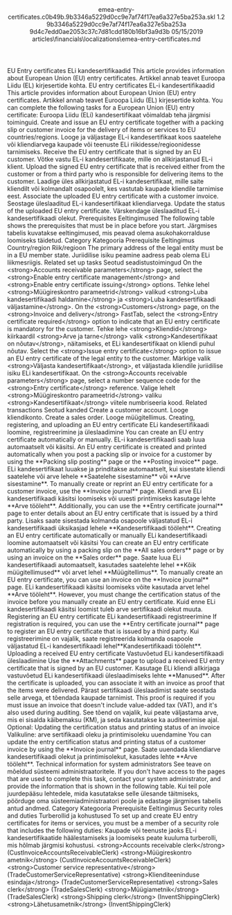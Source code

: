 <?xml version="1.0" encoding="UTF-8"?>
<xliff xmlns:logoport="urn:logoport:xliffeditor:xliff-extras:1.0" xmlns:xsi="http://www.w3.org/2001/XMLSchema-instance" xmlns="urn:oasis:names:tc:xliff:document:1.2" xmlns:xliffext="urn:microsoft:content:schema:xliffextensions" version="1.2" xsi:schemaLocation="urn:oasis:names:tc:xliff:document:1.2 xliff-core-1.2-transitional.xsd">
  <file datatype="xml" source-language="en-US" original="emea-entry-certificates.md" target-language="et-EE">
    <header>
      <tool tool-company="Microsoft" tool-version="1.0-7889195" tool-name="mdxliff" tool-id="mdxliff"/>
      <xliffext:skl_file_name>emea-entry-certificates.c0b49b.9b3346a5229d0cc9e7af74f17ea6a327e5ba253a.skl</xliffext:skl_file_name>
      <xliffext:version>1.2</xliffext:version>
      <xliffext:ms.openlocfilehash>9b3346a5229d0cc9e7af74f17ea6a327e5ba253a</xliffext:ms.openlocfilehash>
      <xliffext:ms.sourcegitcommit>9d4c7edd0ae2053c37c7d81cdd180b16bf3a9d3b</xliffext:ms.sourcegitcommit>
      <xliffext:ms.lasthandoff>05/15/2019</xliffext:ms.lasthandoff>
      <xliffext:ms.openlocfilepath>articles\financials\localizations\emea-entry-certificates.md</xliffext:ms.openlocfilepath>
    </header>
    <body>
      <group extype="content" id="content">
        <trans-unit xml:space="preserve" translate="yes" id="101" restype="x-metadata">
          <source>EU Entry certificates</source>
        <target logoport:matchpercent="101" state="translated" state-qualifier="leveraged-tm">ELi kandesertifikaadid</target></trans-unit>
        <trans-unit xml:space="preserve" translate="yes" id="102" restype="x-metadata">
          <source>This article provides information about European Union (EU) entry certificates.</source>
        <target logoport:matchpercent="101" state="translated" state-qualifier="leveraged-tm">Artikkel annab teavet Euroopa Liidu (EL) kirjesertide kohta.</target></trans-unit>
        <trans-unit xml:space="preserve" translate="yes" id="103">
          <source>EU entry certificates</source>
        <target logoport:matchpercent="101" state="translated" state-qualifier="leveraged-tm">EL-i kandesertifikaadid</target></trans-unit>
        <trans-unit xml:space="preserve" translate="yes" id="104">
          <source>This article provides information about European Union (EU) entry certificates.</source>
        <target logoport:matchpercent="101" state="translated" state-qualifier="leveraged-tm">Artikkel annab teavet Euroopa Liidu (EL) kirjesertide kohta.</target></trans-unit>
        <trans-unit xml:space="preserve" translate="yes" id="105">
          <source>You can complete the following tasks for a European Union (EU) entry certificate:</source>
        <target logoport:matchpercent="101" state="translated" state-qualifier="leveraged-tm">Euroopa Liidu (ELi) kandesertifikaat võimaldab teha järgmisi toiminguid.</target></trans-unit>
        <trans-unit xml:space="preserve" translate="yes" id="106">
          <source>Create and issue an EU entry certificate together with a packing slip or customer invoice for the delivery of items or services to EU countries/regions.</source>
        <target logoport:matchpercent="101" state="translated" state-qualifier="leveraged-tm">Looge ja väljastage EL-i kandesertifikaat koos saatelehe või kliendiarvega kaupade või teenuste ELi riikidesse/regioonidesse tarnimiseks.</target></trans-unit>
        <trans-unit xml:space="preserve" translate="yes" id="107">
          <source>Receive the EU entry certificate that is signed by an EU customer.</source>
        <target logoport:matchpercent="101" state="translated" state-qualifier="leveraged-tm">Võtke vastu EL-i kandesertifikaate, mille on allkirjastanud EL-i klient.</target></trans-unit>
        <trans-unit xml:space="preserve" translate="yes" id="108">
          <source>Upload the signed EU entry certificate that is received either from the customer or from a third party who is responsible for delivering items to the customer.</source>
        <target logoport:matchpercent="101" state="translated" state-qualifier="leveraged-tm">Laadige üles allkirjastatud EL-i kandesertifikaat, mille saite kliendilt või kolmandalt osapoolelt, kes vastutab kaupade kliendile tarnimise eest.</target></trans-unit>
        <trans-unit xml:space="preserve" translate="yes" id="109">
          <source>Associate the uploaded EU entry certificate with a customer invoice.</source>
        <target logoport:matchpercent="101" state="translated" state-qualifier="leveraged-tm">Seostage üleslaaditud EL-i kandesertifikaat kliendiarvega.</target></trans-unit>
        <trans-unit xml:space="preserve" translate="yes" id="110">
          <source>Update the status of the uploaded EU entry certificate.</source>
        <target logoport:matchpercent="101" state="translated" state-qualifier="leveraged-tm">Värskendage üleslaaditud EL-i kandesertifikaadi olekut.</target></trans-unit>
        <trans-unit xml:space="preserve" translate="yes" id="111">
          <source>Prerequisites</source>
        <target logoport:matchpercent="101" state="translated" state-qualifier="leveraged-tm">Eeltingimused </target></trans-unit>
        <trans-unit xml:space="preserve" translate="yes" id="112">
          <source>The following table shows the prerequisites that must be in place before you start.</source>
        <target logoport:matchpercent="101" state="translated" state-qualifier="leveraged-tm">Järgmises tabelis kuvatakse eeltingimused, mis peavad olema asukohakorralduse loomiseks täidetud.</target></trans-unit>
        <trans-unit xml:space="preserve" translate="yes" id="113">
          <source>Category</source>
        <target logoport:matchpercent="101" state="translated" state-qualifier="leveraged-tm">Kategooria</target></trans-unit>
        <trans-unit xml:space="preserve" translate="yes" id="114">
          <source>Prerequisite</source>
        <target logoport:matchpercent="101" state="translated" state-qualifier="leveraged-tm">Eeltingimus</target></trans-unit>
        <trans-unit xml:space="preserve" translate="yes" id="115">
          <source>Country/region</source>
        <target logoport:matchpercent="101" state="translated" state-qualifier="leveraged-tm">Riik/regioon</target></trans-unit>
        <trans-unit xml:space="preserve" translate="yes" id="116">
          <source>The primary address of the legal entity must be in a EU member state.</source>
        <target logoport:matchpercent="101" state="translated" state-qualifier="leveraged-tm">Juriidilise isiku peamine aadress peab olema ELi liikmesriigis.</target></trans-unit>
        <trans-unit xml:space="preserve" translate="yes" id="117">
          <source>Related set up tasks</source>
        <target logoport:matchpercent="101" state="translated" state-qualifier="leveraged-tm">Seotud seadistustoimingud</target></trans-unit>
        <trans-unit xml:space="preserve" translate="yes" id="118">
          <source>On the <bpt id="p1">&lt;strong&gt;</bpt>Accounts receivable parameters<ept id="p1">&lt;/strong&gt;</ept> page, select the <bpt id="p2">&lt;strong&gt;</bpt>Enable entry certificate management<ept id="p2">&lt;/strong&gt;</ept> and <bpt id="p3">&lt;strong&gt;</bpt>Enable entry certificate issuing<ept id="p3">&lt;/strong&gt;</ept> options.</source>
        <target logoport:matchpercent="101" state="translated" state-qualifier="leveraged-tm">Tehke lehel <bpt id="p1">&lt;strong&gt;</bpt>Müügireskontro parameetrid<ept id="p1">&lt;/strong&gt;</ept> valikud <bpt id="p2">&lt;strong&gt;</bpt>Luba kandesertifikaadi haldamine<ept id="p2">&lt;/strong&gt;</ept> ja <bpt id="p3">&lt;strong&gt;</bpt>Luba kandesertifikaadi väljastamine<ept id="p3">&lt;/strong&gt;</ept>.</target></trans-unit>
        <trans-unit xml:space="preserve" translate="yes" id="119">
          <source>On the <bpt id="p1">&lt;strong&gt;</bpt>Customers<ept id="p1">&lt;/strong&gt;</ept> page, on the <bpt id="p2">&lt;strong&gt;</bpt>Invoice and delivery<ept id="p2">&lt;/strong&gt;</ept> FastTab, select the <bpt id="p3">&lt;strong&gt;</bpt>Entry certificate required<ept id="p3">&lt;/strong&gt;</ept> option to indicate that an EU entry certificate is mandatory for the customer.</source>
        <target logoport:matchpercent="101" state="translated" state-qualifier="leveraged-tm">Tehke lehe <bpt id="p1">&lt;strong&gt;</bpt>Kliendid<ept id="p1">&lt;/strong&gt;</ept> kiirkaardil <bpt id="p2">&lt;strong&gt;</bpt>Arve ja tarne<ept id="p2">&lt;/strong&gt;</ept> valik <bpt id="p3">&lt;strong&gt;</bpt>Kandesertifikaat on nõutav<ept id="p3">&lt;/strong&gt;</ept>, näitamiseks, et ELi kandesertifikaat on kliendi puhul nõutav.</target></trans-unit>
        <trans-unit xml:space="preserve" translate="yes" id="120">
          <source>Select the <bpt id="p1">&lt;strong&gt;</bpt>Issue entry certificate<ept id="p1">&lt;/strong&gt;</ept> option to issue an EU entry certificate of the legal entity to the customer.</source>
        <target logoport:matchpercent="101" state="translated" state-qualifier="leveraged-tm">Märkige valik <bpt id="p1">&lt;strong&gt;</bpt>Väljasta kandesertifikaat<ept id="p1">&lt;/strong&gt;</ept>, et väljastada kliendile juriidilise isiku ELi kandesertifikaat.</target></trans-unit>
        <trans-unit xml:space="preserve" translate="yes" id="121">
          <source>On the <bpt id="p1">&lt;strong&gt;</bpt>Accounts receivable parameters<ept id="p1">&lt;/strong&gt;</ept> page, select a number sequence code for the <bpt id="p2">&lt;strong&gt;</bpt>Entry certificate<ept id="p2">&lt;/strong&gt;</ept> reference.</source>
        <target logoport:matchpercent="101" state="translated" state-qualifier="leveraged-tm">Valige lehelt <bpt id="p1">&lt;strong&gt;</bpt>Müügireskontro parameetrid<ept id="p1">&lt;/strong&gt;</ept> valiku <bpt id="p2">&lt;strong&gt;</bpt>Kandesertifikaat<ept id="p2">&lt;/strong&gt;</ept> viitele numbriseeria kood.</target></trans-unit>
        <trans-unit xml:space="preserve" translate="yes" id="122">
          <source>Related transactions</source>
        <target logoport:matchpercent="101" state="translated" state-qualifier="leveraged-tm">Seotud kanded</target></trans-unit>
        <trans-unit xml:space="preserve" translate="yes" id="123">
          <source>Create a customer account.</source>
        <target logoport:matchpercent="101" state="translated" state-qualifier="leveraged-tm">Looge kliendikonto.</target></trans-unit>
        <trans-unit xml:space="preserve" translate="yes" id="124">
          <source>Create a sales order.</source>
        <target logoport:matchpercent="101" state="translated" state-qualifier="leveraged-tm">Looge müügitellimus.</target></trans-unit>
        <trans-unit xml:space="preserve" translate="yes" id="125">
          <source>Creating, registering, and uploading an EU entry certificate</source>
        <target logoport:matchpercent="101" state="translated" state-qualifier="leveraged-tm">ELi kandesertifikaadi loomine, registreerimine ja üleslaadimine</target></trans-unit>
        <trans-unit xml:space="preserve" translate="yes" id="126">
          <source>You can create an EU entry certificate automatically or manually.</source>
        <target logoport:matchpercent="101" state="translated" state-qualifier="leveraged-tm">EL-i kandesertifikaadi saab luua automaatselt või käsitsi.</target></trans-unit>
        <trans-unit xml:space="preserve" translate="yes" id="127">
          <source>An EU entry certificate is created and printed automatically when you post a packing slip or invoice for a customer by using the <bpt id="p1">**</bpt>Packing slip posting<ept id="p1">**</ept> page or the <bpt id="p2">**</bpt>Posting invoice<ept id="p2">**</ept> page.</source>
        <target logoport:matchpercent="101" state="translated" state-qualifier="leveraged-tm">ELi kandesertifikaat luuakse ja prinditakse automaatselt, kui sisestate kliendi saatelehe või arve lehele <bpt id="p1">**</bpt>Saatelehe sisestamine<ept id="p1">**</ept> või <bpt id="p2">**</bpt>Arve sisestamine<ept id="p2">**</ept>.</target></trans-unit>
        <trans-unit xml:space="preserve" translate="yes" id="128">
          <source>To manually create or reprint an EU entry certificate for a customer invoice, use the <bpt id="p1">**</bpt>Invoice journal<ept id="p1">**</ept> page.</source>
        <target logoport:matchpercent="101" state="translated" state-qualifier="leveraged-tm">Kliendi arve ELi kandesertifikaadi käsitsi loomiseks või uuesti printimiseks kasutage lehte <bpt id="p1">**</bpt>Arve tööleht<ept id="p1">**</ept>.</target></trans-unit>
        <trans-unit xml:space="preserve" translate="yes" id="129">
          <source>Additionally, you can use the <bpt id="p1">**</bpt>Entry certificate journal<ept id="p1">**</ept> page to enter details about an EU entry certificate that is issued by a third party.</source>
        <target logoport:matchpercent="101" state="translated" state-qualifier="leveraged-tm">Lisaks saate sisestada kolmanda osapoole väljastatud EL-i kandesertifikaadi üksikasjad lehele <bpt id="p1">**</bpt>Kandesertifikaadi tööleht<ept id="p1">**</ept>.</target></trans-unit>
        <trans-unit xml:space="preserve" translate="yes" id="130">
          <source>Creating an EU entry certificate automatically or manually</source>
        <target logoport:matchpercent="101" state="translated" state-qualifier="leveraged-tm">ELi kandesertifikaadi loomine automaatselt või käsitsi</target></trans-unit>
        <trans-unit xml:space="preserve" translate="yes" id="131">
          <source>You can create an EU entry certificate automatically by using a packing slip on the <bpt id="p1">**</bpt>All sales orders<ept id="p1">**</ept> page or by using an invoice on the <bpt id="p2">**</bpt>Sales order<ept id="p2">**</ept> page.</source>
        <target logoport:matchpercent="101" state="translated" state-qualifier="leveraged-tm">Saate luua ELi kandesertifikaadi automaatselt, kasutades saatelehte lehel <bpt id="p1">**</bpt>Kõik müügitellimused<ept id="p1">**</ept> või arvet lehel <bpt id="p2">**</bpt>Müügitellimus<ept id="p2">**</ept>.</target></trans-unit>
        <trans-unit xml:space="preserve" translate="yes" id="132">
          <source>To manually create an EU entry certificate, you can use an invoice on the <bpt id="p1">**</bpt>Invoice journal<ept id="p1">**</ept> page.</source>
        <target logoport:matchpercent="101" state="translated" state-qualifier="leveraged-tm">ELi kandesertifikaadi käsitsi loomiseks võite kasutada arvet lehel <bpt id="p1">**</bpt>Arve tööleht<ept id="p1">**</ept>.</target></trans-unit>
        <trans-unit xml:space="preserve" translate="yes" id="133">
          <source>However, you must change the certification status of the invoice before you manually create an EU entry certificate.</source>
        <target logoport:matchpercent="101" state="translated" state-qualifier="leveraged-tm">Kuid enne ELi kandesertifikaadi käsitsi loomist tuleb arve sertifikaadi olekut muuta.</target></trans-unit>
        <trans-unit xml:space="preserve" translate="yes" id="134">
          <source>Registering an EU entry certificate</source>
        <target logoport:matchpercent="101" state="translated" state-qualifier="leveraged-tm">ELi kandesertifikaadi registreerimine</target></trans-unit>
        <trans-unit xml:space="preserve" translate="yes" id="135">
          <source>If registration is required, you can use the <bpt id="p1">**</bpt>Entry certificate journal<ept id="p1">**</ept> page to register an EU entry certificate that is issued by a third party.</source>
        <target logoport:matchpercent="101" state="translated" state-qualifier="leveraged-tm">Kui registreerimine on vajalik, saate registreerida kolmanda osapoole väljastatud EL-i kandesertifikaadi lehel<bpt id="p1">**</bpt>Kandesertifikaadi tööleht<ept id="p1">**</ept>.</target></trans-unit>
        <trans-unit xml:space="preserve" translate="yes" id="136">
          <source>Uploading a received EU entry certificate</source>
        <target logoport:matchpercent="101" state="translated" state-qualifier="leveraged-tm">Vastuvõetud ELi kandesertifikaadi üleslaadimine</target></trans-unit>
        <trans-unit xml:space="preserve" translate="yes" id="137">
          <source>Use the <bpt id="p1">**</bpt>Attachments<ept id="p1">**</ept> page to upload a received EU entry certificate that is signed by an EU customer.</source>
        <target logoport:matchpercent="101" state="translated" state-qualifier="leveraged-tm">Kasutage ELi kliendi allkirjaga vastuvõetud ELi kandesertifikaadi üleslaadimiseks lehte <bpt id="p1">**</bpt>Manused<ept id="p1">**</ept>.</target></trans-unit>
        <trans-unit xml:space="preserve" translate="yes" id="138">
          <source>After the certificate is uploaded, you can associate it with an invoice as proof that the items were delivered.</source>
        <target logoport:matchpercent="101" state="translated" state-qualifier="leveraged-tm">Pärast sertifikaadi üleslaadimist saate seostada selle arvega, et tõendada kaupade tarnimist.</target></trans-unit>
        <trans-unit xml:space="preserve" translate="yes" id="139">
          <source>This proof is required if you must issue an invoice that doesn't include value-added tax (VAT), and it's also used during auditing.</source>
        <target logoport:matchpercent="101" state="translated" state-qualifier="leveraged-tm">See tõend on vajalik, kui peate väljastama arve, mis ei sisalda käibemaksu (KM), ja seda kasutatakse ka auditeerimise ajal.</target></trans-unit>
        <trans-unit xml:space="preserve" translate="yes" id="140">
          <source>Optional: Updating the certification status and printing status of an invoice</source>
        <target logoport:matchpercent="101" state="translated" state-qualifier="leveraged-tm">Valikuline: arve sertifikaadi oleku ja printimisoleku uuendamine</target></trans-unit>
        <trans-unit xml:space="preserve" translate="yes" id="141">
          <source>You can update the entry certification status and printing status of a customer invoice by using the <bpt id="p1">**</bpt>Invoice journal<ept id="p1">**</ept> page.</source>
        <target logoport:matchpercent="101" state="translated" state-qualifier="leveraged-tm">Saate uuendada kliendiarve kandesertifikaadi olekut ja printimisolekut, kasutades lehte <bpt id="p1">**</bpt>Arve tööleht<ept id="p1">**</ept>.</target></trans-unit>
        <trans-unit xml:space="preserve" translate="yes" id="142">
          <source>Technical information for system administrators</source>
        <target logoport:matchpercent="101" state="translated" state-qualifier="leveraged-tm">See teave on mõeldud süsteemi administraatoritele.</target></trans-unit>
        <trans-unit xml:space="preserve" translate="yes" id="143">
          <source>If you don't have access to the pages that are used to complete this task, contact your system administrator, and provide the information that is shown in the following table.</source>
        <target logoport:matchpercent="101" state="translated" state-qualifier="leveraged-tm">Kui teil pole juurdepääsu lehtedele, mida kasutatakse selle ülesande täitmiseks, pöörduge oma süsteemiadministraatori poole ja edastage järgmises tabelis antud andmed.</target></trans-unit>
        <trans-unit xml:space="preserve" translate="yes" id="144">
          <source>Category</source>
        <target logoport:matchpercent="101" state="translated" state-qualifier="leveraged-tm">Kategooria</target></trans-unit>
        <trans-unit xml:space="preserve" translate="yes" id="145">
          <source>Prerequisite</source>
        <target logoport:matchpercent="101" state="translated" state-qualifier="leveraged-tm">Eeltingimus</target></trans-unit>
        <trans-unit xml:space="preserve" translate="yes" id="146">
          <source>Security roles and duties</source>
        <target logoport:matchpercent="101" state="translated" state-qualifier="leveraged-tm">Turberollid ja kohustused</target></trans-unit>
        <trans-unit xml:space="preserve" translate="yes" id="147">
          <source>To set up and create EU entry certificates for items or services, you must be a member of a security role that includes the following duties:</source>
        <target logoport:matchpercent="101" state="translated" state-qualifier="leveraged-tm">Kaupade või teenuste jaoks EL-i kandesertifikaatide häälestamiseks ja loomiseks peate kuuluma turberolli, mis hõlmab järgmisi kohustusi.</target></trans-unit>
        <trans-unit xml:space="preserve" translate="yes" id="148">
          <source><bpt id="p1">&lt;strong&gt;</bpt>Accounts receivable clerk<ept id="p1">&lt;/strong&gt;</ept> (CustInvoiceAccountsReceivableClerk)</source>
        <target logoport:matchpercent="101" state="translated" state-qualifier="leveraged-tm"><bpt id="p1">&lt;strong&gt;</bpt>Müügireskontro ametnik<ept id="p1">&lt;/strong&gt;</ept> (CustInvoiceAccountsReceivableClerk)</target></trans-unit>
        <trans-unit xml:space="preserve" translate="yes" id="149">
          <source><bpt id="p1">&lt;strong&gt;</bpt>Customer service representative<ept id="p1">&lt;/strong&gt;</ept> (TradeCustomerServiceRepresentative)</source>
        <target logoport:matchpercent="101" state="translated" state-qualifier="leveraged-tm"><bpt id="p1">&lt;strong&gt;</bpt>Klienditeeninduse esindaja<ept id="p1">&lt;/strong&gt;</ept> (TradeCustomerServiceRepresentative)</target></trans-unit>
        <trans-unit xml:space="preserve" translate="yes" id="150">
          <source><bpt id="p1">&lt;strong&gt;</bpt>Sales clerk<ept id="p1">&lt;/strong&gt;</ept> (TradeSalesClerk)</source>
        <target logoport:matchpercent="101" state="translated" state-qualifier="leveraged-tm"><bpt id="p1">&lt;strong&gt;</bpt>Müügiametnik<ept id="p1">&lt;/strong&gt;</ept> (TradeSalesClerk)</target></trans-unit>
        <trans-unit xml:space="preserve" translate="yes" id="151">
          <source><bpt id="p1">&lt;strong&gt;</bpt>Shipping clerk<ept id="p1">&lt;/strong&gt;</ept> (InventShippingClerk)</source>
        <target logoport:matchpercent="101" state="translated" state-qualifier="leveraged-tm"><bpt id="p1">&lt;strong&gt;</bpt>Lähetusametnik<ept id="p1">&lt;/strong&gt;</ept> (InventShippingClerk)</target></trans-unit>
      </group>
    </body>
  </file>
</xliff>